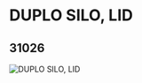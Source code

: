 # DUPLO SILO, LID
## 31026
![DUPLO SILO, LID](https://lc-www-live-s.legocdn.com/media/bricks/5/2/3102621.jpg)